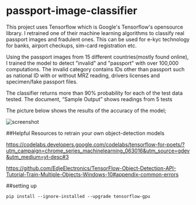 # passport-image-classifier
This project uses Tensorflow which is Google's Tensorflow's opensource library. I retrained one of their machine learning algorithms to classify real passport images and fradulent ones. This can be used for e-kyc technology for banks, airport checkups, sim-card registration etc.

Using the passport images from 15 different countries(mostly found online), I trained the model to detect "invalid" and "passport" with over 100,000 computations. The invalid category contains IDs other than passport such as national ID with or without MRZ reading, drivers licenses and specimen/fake passport files.

The classifier returns more than 90% probability for each of the test data tested. The document, “Sample Output” shows readings from 5 tests


The picture below shows the results of the accuracy of the model;


![screenshot](https://user-images.githubusercontent.com/18283171/54603995-a53cb800-4a80-11e9-93f9-e3a618854c0d.JPG)


##Helpful Resources to retrain your own object-detection models

https://codelabs.developers.google.com/codelabs/tensorflow-for-poets/?utm_campaign=chrome_series_machinelearning_063016&utm_source=gdev&utm_medium=yt-desc#3

https://github.com/EdjeElectronics/TensorFlow-Object-Detection-API-Tutorial-Train-Multiple-Objects-Windows-10#appendix-common-errors

##setting up

```
pip install --ignore-installed --upgrade tensorflow-gpu
```

